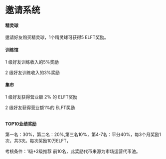 # 邀请系统

#### 精灵球

邀请好友购买精灵球，1个精灵球可获得5 ELFT奖励。

#### 训练馆

1 级好友训练收入的5%奖励

2 级好友训练收入的3%奖励

#### 集市

1 级好友获得营业额 2% 的 ELFT奖励

2 级好友获得营业额1%的 ELFT奖励

###### 

**TOP10业绩奖励**

第一名：30%，第二名：20%,第三名10%，第4-7名：平分40%，每3个月奖励1次，共3次。每次奖励10万ELFT，

考核条件：1级+2级推荐 前10名，此奖励代币来源为市场运营代币池。

